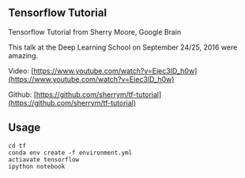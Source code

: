 ## Tensorflow Tutorial

Tensorflow Tutorial from Sherry Moore, Google Brain

This talk at the Deep Learning School on September 24/25, 2016 were amazing.

Video: [https://www.youtube.com/watch?v=Ejec3ID_h0w](https://www.youtube.com/watch?v=Ejec3ID_h0w)

Github: [https://github.com/sherrym/tf-tutorial](https://github.com/sherrym/tf-tutorial)

## Usage

```
cd tf
conda env create -f environment.yml
actiavate tensorflow
ipython notebook
```
